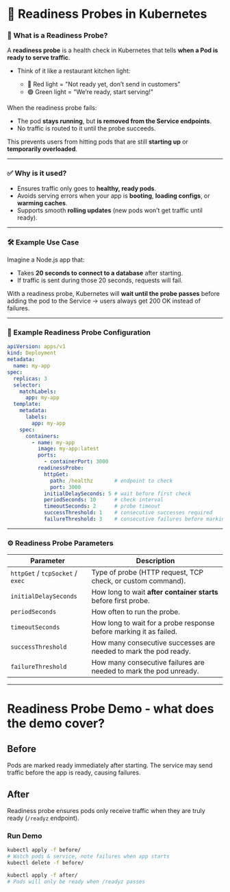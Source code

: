 
# 📘 Readiness Probes in Kubernetes

### 🔎 What is a Readiness Probe?

A **readiness probe** is a health check in Kubernetes that tells **when a Pod is ready to serve traffic**.

* Think of it like a restaurant kitchen light:

  * 🔴 Red light = "Not ready yet, don’t send in customers"
  * 🟢 Green light = "We’re ready, start serving!"

When the readiness probe fails:

* The pod **stays running**, but **is removed from the Service endpoints**.
* No traffic is routed to it until the probe succeeds.

This prevents users from hitting pods that are still **starting up** or **temporarily overloaded**.

---

### ✅ Why is it used?

* Ensures traffic only goes to **healthy, ready pods**.
* Avoids serving errors when your app is **booting**, **loading configs**, or **warming caches**.
* Supports smooth **rolling updates** (new pods won’t get traffic until ready).

---

### 🛠️ Example Use Case

Imagine a Node.js app that:

* Takes **20 seconds to connect to a database** after starting.
* If traffic is sent during those 20 seconds, requests will fail.

With a readiness probe, Kubernetes will **wait until the probe passes** before adding the pod to the Service → users always get 200 OK instead of failures.

---

### 📜 Example Readiness Probe Configuration

```yaml
apiVersion: apps/v1
kind: Deployment
metadata:
  name: my-app
spec:
  replicas: 3
  selector:
    matchLabels:
      app: my-app
  template:
    metadata:
      labels:
        app: my-app
    spec:
      containers:
        - name: my-app
          image: my-app:latest
          ports:
            - containerPort: 3000
          readinessProbe:
            httpGet:
              path: /healthz       # endpoint to check
              port: 3000
            initialDelaySeconds: 5 # wait before first check
            periodSeconds: 10      # check interval
            timeoutSeconds: 2      # probe timeout
            successThreshold: 1    # consecutive successes required
            failureThreshold: 3    # consecutive failures before marking unready
```

---

### ⚙️ Readiness Probe Parameters

| Parameter                        | Description                                                        |
| -------------------------------- | ------------------------------------------------------------------ |
| `httpGet` / `tcpSocket` / `exec` | Type of probe (HTTP request, TCP check, or custom command).        |
| `initialDelaySeconds`            | How long to wait **after container starts** before first probe.    |
| `periodSeconds`                  | How often to run the probe.                                        |
| `timeoutSeconds`                 | How long to wait for a probe response before marking it as failed. |
| `successThreshold`               | How many consecutive successes are needed to mark the pod ready.   |
| `failureThreshold`               | How many consecutive failures are needed to mark the pod unready.  |

---



# Readiness Probe Demo - what does the demo cover?

## Before
Pods are marked ready immediately after starting. The service may send traffic before the app is ready, causing failures.

## After
Readiness probe ensures pods only receive traffic when they are truly ready (`/readyz` endpoint).

### Run Demo
```bash
kubectl apply -f before/
# Watch pods & service, note failures when app starts
kubectl delete -f before/

kubectl apply -f after/
# Pods will only be ready when /readyz passes
